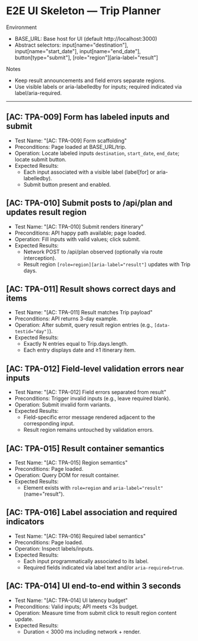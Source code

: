 # E2E UI Skeleton — Trip Planner

Environment
- BASE_URL: Base host for UI (default http://localhost:3000)
- Abstract selectors: input[name="destination"], input[name="start_date"], input[name="end_date"], button[type="submit"], [role="region"][aria-label="result"]

Notes
- Keep result announcements and field errors separate regions.
- Use visible labels or aria-labelledby for inputs; required indicated via label/aria-required.

---

## [AC: TPA-009] Form has labeled inputs and submit
- Test Name: "[AC: TPA-009] Form scaffolding"
- Preconditions: Page loaded at BASE_URL/trip.
- Operation: Locate labeled inputs `destination`, `start_date`, `end_date`; locate submit button.
- Expected Results:
  - Each input associated with a visible label (label[for] or aria-labelledby).
  - Submit button present and enabled.

## [AC: TPA-010] Submit posts to /api/plan and updates result region
- Test Name: "[AC: TPA-010] Submit renders itinerary"
- Preconditions: API happy path available; page loaded.
- Operation: Fill inputs with valid values; click submit.
- Expected Results:
  - Network POST to /api/plan observed (optionally via route interception).
  - Result region `[role=region][aria-label="result"]` updates with Trip days.

## [AC: TPA-011] Result shows correct days and items
- Test Name: "[AC: TPA-011] Result matches Trip payload"
- Preconditions: API returns 3-day example.
- Operation: After submit, query result region entries (e.g., `[data-testid="day"]`).
- Expected Results:
  - Exactly N entries equal to Trip.days.length.
  - Each entry displays date and ≥1 itinerary item.

## [AC: TPA-012] Field-level validation errors near inputs
- Test Name: "[AC: TPA-012] Field errors separated from result"
- Preconditions: Trigger invalid inputs (e.g., leave required blank).
- Operation: Submit invalid form variants.
- Expected Results:
  - Field-specific error message rendered adjacent to the corresponding input.
  - Result region remains untouched by validation errors.

## [AC: TPA-015] Result container semantics
- Test Name: "[AC: TPA-015] Region semantics"
- Preconditions: Page loaded.
- Operation: Query DOM for result container.
- Expected Results:
  - Element exists with `role=region` and `aria-label="result"` (name="result").

## [AC: TPA-016] Label association and required indicators
- Test Name: "[AC: TPA-016] Required label semantics"
- Preconditions: Page loaded.
- Operation: Inspect labels/inputs.
- Expected Results:
  - Each input programmatically associated to its label.
  - Required fields indicated via label text and/or `aria-required=true`.

## [AC: TPA-014] UI end-to-end within 3 seconds
- Test Name: "[AC: TPA-014] UI latency budget"
- Preconditions: Valid inputs; API meets <3s budget.
- Operation: Measure time from submit click to result region content update.
- Expected Results:
  - Duration < 3000 ms including network + render.

